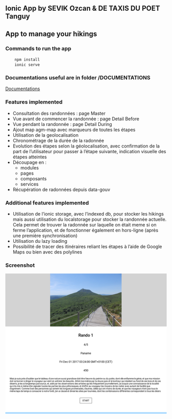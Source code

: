 ## Ionic App by SEVIK Ozcan & DE TAXIS DU POET Tanguy

## App to manage your hikings

### Commands to run the app

```
    npm install
    ionic serve
```

### Documentations useful are in folder /DOCUMENTATIONS
[Documentations](https://github.com/ozcansevik/ionic-app/blob/master/DOCUMENTATIONS/HIKING%20APP%20SEVIK%20DETAXIS.pdf)

### Features implemented

* Consultation des randonnées : page Master
* Vue avant de commencer la randonnée : page Detail Before
* Vue pendant la randonnée : page Detail During
* Ajout map agm-map avec marqueurs de toutes les étapes
* Utilisation de la geolocalisation
* Chronométrage de la durée de la radonnée
* Evolution des étapes selon la géolocalisation, avec confirmation de la part de l’utilisateur pour passer à l’étape suivante, indication visuelle des étapes atteintes
* Découpage en :
    - modules
    - pages
    - composants 
    - services
* Récupération de radonnées depuis data-gouv

### Additional features implemented 

* Utilisation de l’ionic storage, avec l’indexed db, pour stocker les hikings mais aussi utilisation du localstorage pour stocker la randonnée actuelle. Cela permet de trouver la radonnée sur laquelle on était meme si on ferme l’application, et de fonctionner également en hors-ligne (après une première synchronisation)
* Utilisation du lazy loading
* Possibilité de tracer des itinéraires reliant les étapes à l’aide de Google Maps ou bien avec des polylines

### Screenshot

![picture](img/screenshot.png)
